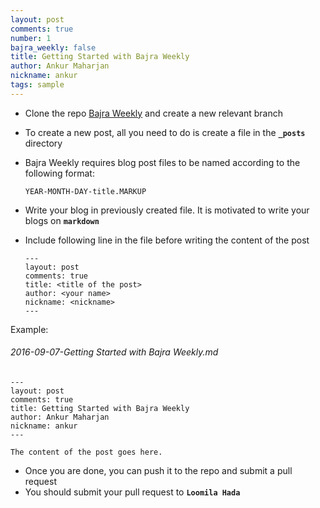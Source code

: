 ```yaml
---
layout: post
comments: true
number: 1
bajra_weekly: false
title: Getting Started with Bajra Weekly
author: Ankur Maharjan
nickname: ankur
tags: sample
---
```



- Clone the repo <a href="https://github.com/bajratech/bajratech.github.io.git" target="_blank">Bajra Weekly</a> and create a new relevant branch
- To create a new post, all you need to do is create a file in the **`_posts`** directory
- Bajra Weekly requires blog post files to be named according to the following format:

  ```
  YEAR-MONTH-DAY-title.MARKUP
  ```
- Write your blog in previously created file. It is motivated to write your blogs on **`markdown`**
- Include following line in the file before writing the content of the post

  ```
  ---
  layout: post
  comments: true
  title: <title of the post>
  author: <your name>
  nickname: <nickname>
  ---

  ```
Example:

  ###### 2016-09-07-Getting Started with Bajra Weekly.md

  ```
  ---
  layout: post
  comments: true
  title: Getting Started with Bajra Weekly
  author: Ankur Maharjan
  nickname: ankur
  ---

  The content of the post goes here.

  ```
- Once you are done, you can push it to the repo and submit a pull request
- You should submit your pull request to **`Loomila Hada`**
